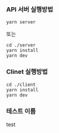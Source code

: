 ### API 서버 실행방법

```
yarn server
```

또는

```
cd ./server
yarn install
yarn dev
```

### Clinet 실행방법

```
cd ./client
yarn install
yarn dev
```

### 테스트 이름

test

